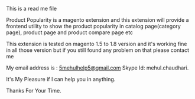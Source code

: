 This is a read me file

Product Popularity is a magento extension and this extension will provide a frontend utility to show the product popularity in catalog page(category page), product page and product compare page etc

This extension is tested on magento 1.5 to 1.8 version and it's working fine in all those version but if you still found any problem on that please contact me

My email address is : 5mehulhelp5@gmail.com
Skype Id: mehul.chaudhari.

It's My Pleasure if I can help you in anything.

Thanks For Your Time.
